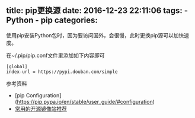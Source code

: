 title: pip更换源
date: 2016-12-23 22:11:06
tags:
    - Python
    - pip
categories:
---
使用pip安装Python包时，因为要访问国外，会很慢，此时更换pip源可以加快速度。

在~/.pip/pip.conf文件里添加如下内容即可
```
[global]
index-url = https://pypi.douban.com/simple
```

参考资料
* [pip Configuration] (https://pip.pypa.io/en/stable/user_guide/#configuration)
* [常用的开源镜像站推荐](http://smilejay.com/2015/11/mirrors-sites-for-open-source/)

